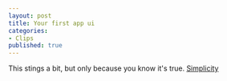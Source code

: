 ```yaml
---
layout: post
title: Your first app ui
categories:
- Clips
published: true
---
```

This stings a bit, but only because you know it's true. <a href="http://tumblog.themeforest.net/post/737941844/simplicity-what-we-can-learn-about-usability">Simplicity</a>

